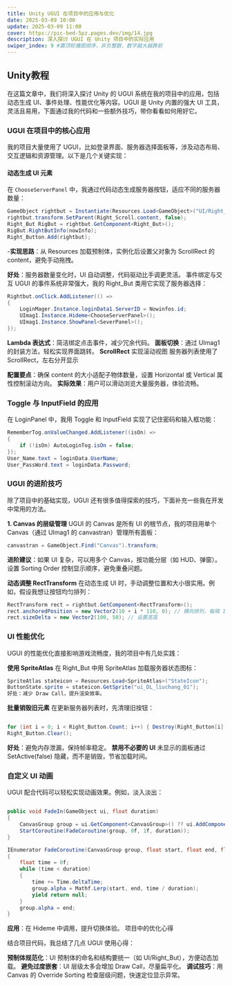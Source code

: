 ```yaml
---
title: Unity UGUI 在项目中的应用与优化
date: 2025-03-09 10:00
update: 2025-03-09 11:00
cover: https://pic-bed-5pz.pages.dev/img/14.jpg
description: 深入探讨 UGUI 在 Unity 项目中的实际应用
swiper_index: 9 #置顶轮播图顺序，非负整数，数字越大越靠前
---
```


## Unity教程
在这篇文章中，我们将深入探讨 Unity 的 UGUI 系统在我的项目中的应用，包括动态生成 UI、事件处理、性能优化等内容。UGUI 是 Unity 内置的强大 UI 工具，灵活且易用，下面通过我的代码和一些额外技巧，带你看看如何用好它。

### UGUI 在项目中的核心应用

我的项目大量使用了 UGUI，比如登录界面、服务器选择面板等，涉及动态布局、交互逻辑和资源管理。以下是几个关键实现：

#### 动态生成 UI 元素
在 `ChooseServerPanel` 中，我通过代码动态生成服务器按钮，适应不同的服务器数量：
```csharp
GameObject rightbut = Instantiate(Resources.Load<GameObject>("UI/Right_But"));
rightbut.transform.SetParent(Right_Scroll.content, false);
Right_But RigBut = rightbut.GetComponent<Right_But>();
RigBut.RightButInfo(nowInfo);
Right_Button.Add(rightbut);
```
-**实现思路**：从 Resources 加载预制体，实例化后设置父对象为 ScrollRect 的 content，避免手动拖拽。

**好处**：服务器数量变化时，UI 自动调整，代码驱动比手调更灵活。
事件绑定与交互
UGUI 的事件系统非常强大，我的 Right_But 类用它实现了服务器选择：
```csharp
Rightbut.onClick.AddListener(() => 
{
    LoginMager.Instance.loginData1.ServerID = Nowinfos.id;
    UImag1.Instance.Hideme<ChooseServerPanel>();
    UImag1.Instance.ShowPanel<SeverPanel>();
});
```

**Lambda 表达式**：简洁绑定点击事件，减少冗余代码。
**面板切换**：通过 UImag1 的封装方法，轻松实现界面跳转。
**ScrollRect** 实现滚动视图
服务器列表使用了 ScrollRect，左右分开显示

**配置要点**：确保 content 的大小适配子物体数量，设置 Horizontal 或 Vertical 属性控制滚动方向。
**实际效果**：用户可以滑动浏览大量服务器，体验流畅。
 ### Toggle 与 InputField 的应用
在 LoginPanel 中，我用 Toggle 和 InputField 实现了记住密码和输入框功能：
```csharp
RememberTog.onValueChanged.AddListener((isOn) => 
{
    if (!isOn) AutoLoginTog.isOn = false;
});
User_Name.text = loginData.UserName;
User_PassWord.text = loginData.Password;
```

### UGUI 的进阶技巧
除了项目中的基础实现，UGUI 还有很多值得探索的技巧，下面补充一些我在开发中常用的方法。

**1. Canvas 的层级管理**
UGUI 的 Canvas 是所有 UI 的根节点，我的项目用单个 Canvas（通过 UImag1 的 canvastran）管理所有面板：
```csharp
canvastran = GameObject.Find("Canvas").transform;
```
**进阶建议**：如果 UI 复杂，可以用多个 Canvas，按功能分层（如 HUD、弹窗）。设置 Sorting Order 控制显示顺序，避免重叠问题。

**动态调整 RectTransform**
在动态生成 UI 时，手动调整位置和大小很实用。例如，假设我想让按钮均匀排列：
```csharp
RectTransform rect = rightbut.GetComponent<RectTransform>();
rect.anchoredPosition = new Vector2(10 + i * 110, 0); // 横向排列，每隔 110 单位
rect.sizeDelta = new Vector2(100, 50); // 设置宽高
```
### UI 性能优化
UGUI 的性能优化直接影响游戏流畅度，我的项目中有几处实践：

**使用 SpriteAtlas**
在 Right_But 中用 SpriteAtlas 加载服务器状态图标：
```csharp
SpriteAtlas stateicon = Resources.Load<SpriteAtlas>("StateIcon");
ButtonState.sprite = stateicon.GetSprite("ui_DL_liuchang_01");
好处：减少 Draw Call，提升渲染效率。
```

**批量销毁旧元素**
在更新服务器列表时，先清理旧按钮：
```csharp

for (int i = 0; i < Right_Button.Count; i++) { Destroy(Right_Button[i]); }
Right_Button.Clear();
```
**好处**：避免内存泄漏，保持帧率稳定。
**禁用不必要的 UI**
未显示的面板通过 SetActive(false) 隐藏，而不是销毁，节省加载时间。
### 自定义 UI 动画
UGUI 配合代码可以轻松实现动画效果。例如，淡入淡出：

```csharp

public void FadeIn(GameObject ui, float duration)
{
    CanvasGroup group = ui.GetComponent<CanvasGroup>() ?? ui.AddComponent<CanvasGroup>();
    StartCoroutine(FadeCoroutine(group, 0f, 1f, duration));
}

IEnumerator FadeCoroutine(CanvasGroup group, float start, float end, float duration)
{
    float time = 0f;
    while (time < duration)
    {
        time += Time.deltaTime;
        group.alpha = Mathf.Lerp(start, end, time / duration);
        yield return null;
    }
    group.alpha = end;
}
```
**应用**：在 Hideme<T> 中调用，提升切换体验。
项目中的优化心得

结合项目代码，我总结了几点 UGUI 使用心得：

**预制体规范化**：UI 预制体的命名和结构要统一（如 UI/Right_But），方便动态加载。
**避免过度嵌套**：UI 层级太多会增加 Draw Call，尽量扁平化。
**调试技巧**：用 Canvas 的 Override Sorting 检查层级问题，快速定位显示异常。
